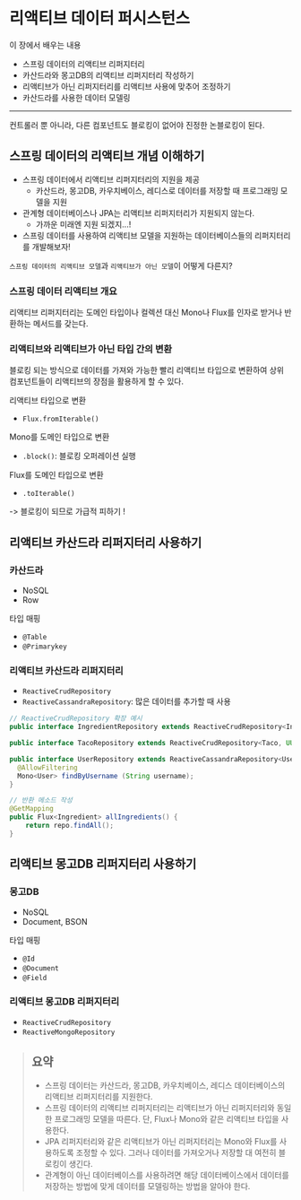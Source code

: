 # 리액티브 데이터 퍼시스턴스

이 장에서 배우는 내용
- 스프링 데이터의 리액티브 리퍼지터리
- 카산드라와 몽고DB의 리액티브 리퍼지터리 작성하기
- 리액티브가 아닌 리퍼지터리를 리액티브 사용에 맞추어 조정하기
- 카산드라를 사용한 데이터 모델링
----

컨트롤러 뿐 아니라, 다른 컴포넌트도 블로킹이 없어야 진정한 논블로킹이 된다.

## 스프링 데이터의 리액티브 개념 이해하기
- 스프링 데이터에서 리액티브 리퍼지터리의 지원을 제공
  - 카산드라, 몽고DB, 카우치베이스, 레디스로 데이터를 저장할 때 프로그래밍 모델을 지원
- 관계형 데이터베이스나 JPA는 리액티브 리퍼지터리가 지원되지 않는다.
  - 가까운 미래엔 지원 되겠지...!
- 스프링 데이터를 사용하여 리액티브 모델을 지원하는 데이터베이스들의 리퍼지터리를 개발해보자!

`스프링 데이터의 리액티브 모델`과 `리액티브가 아닌 모델`이 어떻게 다른지?

### 스프링 데이터 리액티브 개요
리액티브 리퍼지터리는 도메인 타입이나 컬렉션 대신 Mono나 Flux를 인자로 받거나 반환하는 메서드를 갖는다.

### 리액티브와 리액티브가 아닌 타입 간의 변환
블로킹 되는 방식으로 데이터를 가져와 가능한 빨리 리액티브 타입으로 변환하여 상위 컴포넌트들이 리액티브의 장점을 활용하게 할 수 있다.

리액티브 타입으로 변환
- `Flux.fromIterable()`

Mono를 도메인 타입으로 변환
- `.block()`: 블로킹 오퍼레이션 실행

Flux를 도메인 타입으로 변환
- `.toIterable()`

-> 블로킹이 되므로 가급적 피하기 !

## 리액티브 카산드라 리퍼지터리 사용하기

### 카산드라
- NoSQL
- Row

타입 매핑
- `@Table`
- `@Primarykey`


### 리액티브 카산드라 리퍼지터리
- `ReactiveCrudRepository`
- `ReactiveCassandraRepository`: 많은 데이터를 추가할 때 사용
```java
// ReactiveCrudRepository 확장 예시
public interface IngredientRepository extends ReactiveCrudRepository<Ingredient, String> {}

public interface TacoRepository extends ReactiveCrudRepository<Taco, UUID> {}

public interface UserRepository extends ReactiveCassandraRepository<User, UUID> {
  @AllowFiltering
  Mono<User> findByUsername (String username); 
}

// 반환 메소드 작성 
@GetMapping
public Flux<Ingredient> allIngredients() {
    return repo.findAll();
}
```

## 리액티브 몽고DB 리퍼지터리 사용하기

### 몽고DB
- NoSQL
- Document, BSON

타입 매핑
- `@Id`
- `@Document`
- `@Field`

### 리액티브 몽고DB 리퍼지터리
- `ReactiveCrudRepository`
- `ReactiveMongoRepository`

> ## 요약
> - 스프링 데이터는 카산드라, 몽고DB, 카우치베이스, 레디스 데이터베이스의 리액티브 리퍼지터리를 지원한다.
> - 스프링 데이터의 리액티브 리퍼지터리는 리액티브가 아닌 리퍼지터리와 동일한 프로그래밍 모델을 따른다. 단, Flux나 Mono와 같은 리액티브 타입을 사용한다.
> - JPA 리퍼지터리와 같은 리액티브가 아닌 리퍼지터리는 Mono와 Flux를 사용하도록 조정할 수 있다. 그러나 데이터를 가져오거나 저장할 대 여전히 블로킹이 생긴다.
> - 관계형이 아닌 데이터베이스를 사용하려면 해당 데이터베이스에서 데이터를 저장하는 방법에 맞게 데이터를 모델링하는 방법을 알아야 한다.






